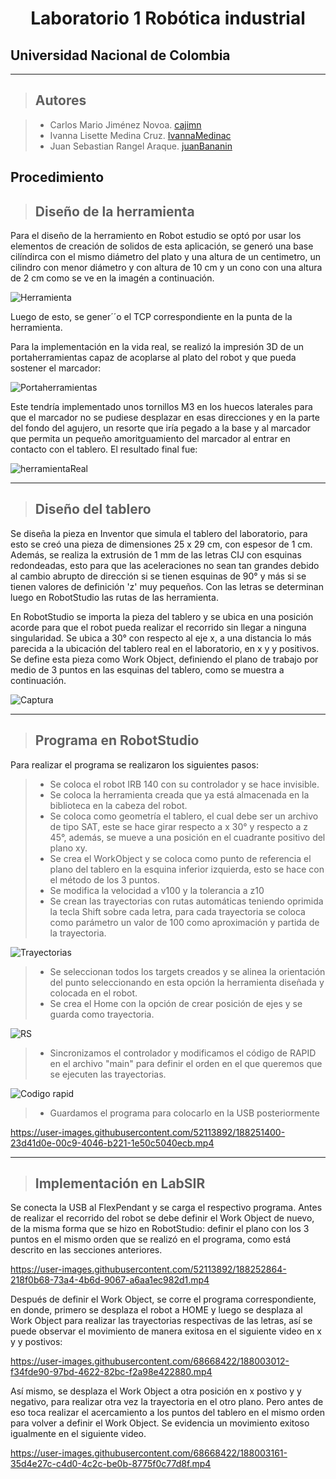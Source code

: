 
<h1 align="center"> Laboratorio 1 Robótica industrial </h1>

## Universidad Nacional de Colombia
-------------------------------------------------------------
> ## Autores

  > - Carlos Mario Jiménez Novoa. [cajimn](https://github.com/cajimn)
  > - Ivanna Lisette Medina Cruz. [IvannaMedinac](https://github.com/IvannaMedinaC)
  > - Juan Sebastian Rangel Araque. [juanBananin](https://github.com/juanBananin)


## Procedimiento

> ## Diseño de la herramienta

Para el diseño de la herramiento en Robot estudio se optó por usar los elementos de creación de solidos de esta aplicación, se generó una base cilíndirca con el mismo diámetro del plato y una altura de un centimetro, un cilindro con menor diámetro y  con altura de 10 cm y un cono con una altura de 2 cm como se ve en la imagén a continuación.

![Herramienta](https://user-images.githubusercontent.com/52113892/188249137-9250b171-d017-44f4-8832-530f6c0c9a62.png)
 
Luego de esto, se gener´´o el TCP correspondiente en la punta de la herramienta.

Para la implementación en la vida real, se realizó la impresión 3D de un portaherramientas capaz de acoplarse al plato del robot y que pueda sostener el marcador:

![Portaherramientas](https://user-images.githubusercontent.com/52113892/188249309-d4fd0d2c-51ed-45fa-a4d4-61c64faebfd3.png)

Este tendría implementado unos tornillos M3 en los huecos laterales para que el marcador no se pudiese desplazar en esas direcciones y en la parte del fondo del agujero, un resorte que iría pegado a la base y al marcador que permita un pequeño amoritguamiento del marcador al entrar en contacto con el tablero. El resultado final fue:

![herramientaReal](https://user-images.githubusercontent.com/52113892/188249469-ecbbfa11-b053-4c7c-aae5-30acc4c6a9a0.png)

-------------------------------------------------------------
> ## Diseño del tablero

Se diseña la pieza en Inventor que simula el tablero del laboratorio, para esto se creó una pieza de dimensiones 25 x 29 cm, con espesor de 1 cm. Además, se realiza la extrusión de 1 mm de las letras CIJ con esquinas redondeadas, esto para que las aceleraciones no sean tan grandes debido al cambio abrupto de dirección si se tienen esquinas de 90° y más si se tienen valores de definición 'z' muy pequeños. Con las letras se determinan luego en RobotStudio las rutas de las herramienta.

En RobotStudio se importa la pieza del tablero y se ubica en una posición acorde para que el robot pueda realizar el recorrido sin llegar a ninguna singularidad. Se ubica a 30° con respecto al eje x, a una distancia lo más parecida a la ubicación del tablero real en el laboratorio, en x y y positivos. Se define esta pieza como Work Object, definiendo el plano de trabajo por medio de 3 puntos en las esquinas del tablero, como se muestra a continuación.

![Captura](https://user-images.githubusercontent.com/51938754/188250642-cbe27416-ced9-46b4-9262-98f908d1a84d.PNG)

-------------------------------------------------------------
> ## Programa en RobotStudio

Para realizar el programa se realizaron los siguientes pasos:

  > - Se coloca el robot IRB 140 con su controlador y se hace invisible.
  > - Se coloca la herramienta creada que ya está almacenada en la biblioteca en la cabeza del robot.
  > - Se coloca como geometría el tablero, el cual debe ser un archivo de tipo SAT, este se hace girar respecto a x 30° y respecto a z 45°, además, se mueve a una posición en el cuadrante positivo del plano xy.
  > - Se crea el WorkObject y se coloca como punto de referencia el plano del tablero en la esquina inferior izquierda, esto se hace con el método de los 3 puntos.
  > - Se modifica la velocidad a v100 y la tolerancia a z10
  > - Se crean las trayectorias con rutas automáticas teniendo oprimida la tecla Shift sobre cada letra, para cada trayectoria se coloca como parámetro un valor de 100 como aproximación y partida de la trayectoria.
  
![Trayectorias](https://user-images.githubusercontent.com/52113892/188251412-194e57bc-c648-4e44-a915-232b9243e0f0.png)

  > - Se seleccionan todos los targets creados y se alinea la orientación del punto seleccionando en esta opción la herramienta diseñada y colocada en el robot.
  > - Se crea el Home con la opción de crear posición de ejes y se guarda como trayectoria.
  
![RS](https://user-images.githubusercontent.com/52113892/188251415-1aeab55e-7688-42c1-94da-47c25f12dfae.png)

  > - Sincronizamos el controlador y modificamos el código de RAPID en el archivo "main" para definir el orden en el que queremos que se ejecuten las trayectorias.
  
![Codigo rapid](https://user-images.githubusercontent.com/52113892/188251414-c7bed7b5-a3e3-4ac4-9164-d7d4081b840d.png)

  > - Guardamos el programa para colocarlo en la USB posteriormente
     

https://user-images.githubusercontent.com/52113892/188251400-23d41d0e-00c9-4046-b221-1e50c5040ecb.mp4


--------------------------------------------------------------

> ## Implementación en LabSIR


Se conecta la USB al FlexPendant y se carga el respectivo programa. Antes de realizar el recorrido del robot se debe definir el Work Object de nuevo, de la misma forma que se hizo en RobotStudio: definir el plano con los 3 puntos en el mismo orden que se realizó en el programa, como está descrito en las secciones anteriores.



https://user-images.githubusercontent.com/52113892/188252864-218f0b68-73a4-4b6d-9067-a6aa1ec982d1.mp4


Después de definir el Work Object, se corre el programa correspondiente, en donde, primero se desplaza el robot a HOME y luego se desplaza al Work Object para realizar las trayectorias respectivas de las letras, así se puede observar el movimiento de manera exitosa en el siguiente video en x y y postivos:

https://user-images.githubusercontent.com/68668422/188003012-f34fde90-97bd-4622-82bc-f2a98e422880.mp4

Así mismo, se desplaza el Work Object a otra posición en x postivo y y negativo, para realizar otra vez la trayectoria en el otro plano. Pero antes de eso toca realizar el acercamiento a los puntos del tablero en el mismo orden para volver a definir el Work Object. Se evidencia un movimiento exitoso igualmente en el siguiente video.

https://user-images.githubusercontent.com/68668422/188003161-35d4e27c-c4d0-4c2c-be0b-8775f0c77d8f.mp4

